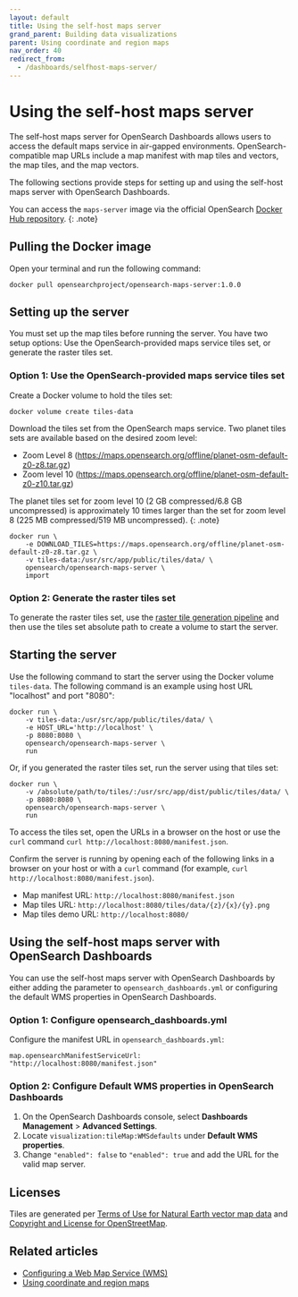 ```yaml
---
layout: default
title: Using the self-host maps server
grand_parent: Building data visualizations
parent: Using coordinate and region maps
nav_order: 40
redirect_from:
  - /dashboards/selfhost-maps-server/
---
```


# Using the self-host maps server

The self-host maps server for OpenSearch Dashboards allows users to access the default maps service in air-gapped environments. OpenSearch-compatible map URLs include a map manifest with map tiles and vectors, the map tiles, and the map vectors.

The following sections provide steps for setting up and using the self-host maps server with OpenSearch Dashboards.

You can access the `maps-server` image via the official OpenSearch [Docker Hub repository](https://hub.docker.com/u/opensearchproject).
{: .note}

## Pulling the Docker image

Open your terminal and run the following command:

`docker pull opensearchproject/opensearch-maps-server:1.0.0`

## Setting up the server

You must set up the map tiles before running the server. You have two setup options: Use the OpenSearch-provided maps service tiles set, or generate the raster tiles set.

### Option 1: Use the OpenSearch-provided maps service tiles set

Create a Docker volume to hold the tiles set:

`docker volume create tiles-data`

Download the tiles set from the OpenSearch maps service. Two planet tiles sets are available based on the desired zoom level:

- Zoom Level 8 (https://maps.opensearch.org/offline/planet-osm-default-z0-z8.tar.gz)
- Zoom level 10 (https://maps.opensearch.org/offline/planet-osm-default-z0-z10.tar.gz)

The planet tiles set for zoom level 10 (2 GB compressed/6.8 GB uncompressed) is approximately 10 times larger than the set for zoom level 8 (225 MB compressed/519 MB uncompressed).
{: .note} 

```
docker run \
    -e DOWNLOAD_TILES=https://maps.opensearch.org/offline/planet-osm-default-z0-z8.tar.gz \
    -v tiles-data:/usr/src/app/public/tiles/data/ \
    opensearch/opensearch-maps-server \
    import
```

### Option 2: Generate the raster tiles set

To generate the raster tiles set, use the [raster tile generation pipeline](https://github.com/opensearch-project/maps/tree/main/tiles-generation/cdk) and then use the tiles set absolute path to create a volume to start the server.

## Starting the server

Use the following command to start the server using the Docker volume `tiles-data`. The following command is an example using host URL "localhost" and port "8080":

```
docker run \
    -v tiles-data:/usr/src/app/public/tiles/data/ \
    -e HOST_URL='http://localhost' \
    -p 8080:8080 \
    opensearch/opensearch-maps-server \
    run
```

Or, if you generated the raster tiles set, run the server using that tiles set:

```
docker run \
    -v /absolute/path/to/tiles/:/usr/src/app/dist/public/tiles/data/ \
    -p 8080:8080 \
    opensearch/opensearch-maps-server \
    run
```
To access the tiles set, open the URLs in a browser on the host or use the `curl` command `curl http://localhost:8080/manifest.json`. 


Confirm the server is running by opening each of the following links in a browser on your host or with a `curl` command (for example, `curl http://localhost:8080/manifest.json`).

* Map manifest URL: `http://localhost:8080/manifest.json`
* Map tiles URL: `http://localhost:8080/tiles/data/{z}/{x}/{y}.png`
* Map tiles demo URL: `http://localhost:8080/`

## Using the self-host maps server with OpenSearch Dashboards

You can use the self-host maps server with OpenSearch Dashboards by either adding the parameter to `opensearch_dashboards.yml` or configuring the default WMS properties in OpenSearch Dashboards.

### Option 1: Configure opensearch_dashboards.yml

Configure the manifest URL in `opensearch_dashboards.yml`:

`map.opensearchManifestServiceUrl: "http://localhost:8080/manifest.json"`

### Option 2: Configure Default WMS properties in OpenSearch Dashboards

1. On the OpenSearch Dashboards console, select **Dashboards Management** > **Advanced Settings**. 
2. Locate `visualization:tileMap:WMSdefaults` under **Default WMS properties**. 
3. Change `"enabled": false` to `"enabled": true` and add the URL for the valid map server.

## Licenses

Tiles are generated per [Terms of Use for Natural Earth vector map data](https://www.naturalearthdata.com/about/terms-of-use/) and [Copyright and License for OpenStreetMap](https://www.openstreetmap.org/copyright).

## Related articles

* [Configuring a Web Map Service (WMS)]({{site.url}}{{site.baseurl}}/dashboards/visualize/maptiles/)
* [Using coordinate and region maps]({{site.url}}{{site.baseurl}}/dashboards/visualize/geojson-regionmaps/)
